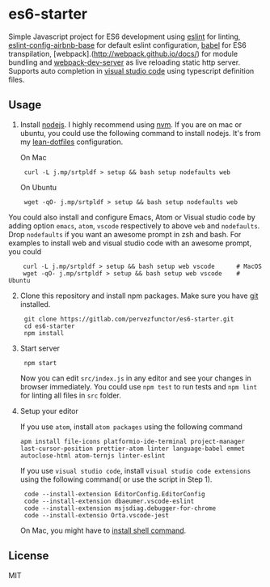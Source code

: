 # es6-starter

Simple Javascript project for ES6 development using [eslint](http://eslint.org/) for linting, [eslint-config-airbnb-base](https://www.npmjs.com/package/eslint-config-airbnb-base) for default eslint configuration, [babel](https://babeljs.io) for ES6 transpilation, [webpack].(http://webpack.github.io/docs/) for module bundling and [webpack-dev-server](https://webpack.github.io/docs/webpack-dev-server.html) as live reloading static http server. Supports auto completion in [visual studio code](https://code.visualstudio.com) using typescript definition files.

## Usage

1. Install [nodejs](https://nodejs.org/en/). I highly recommend using [nvm](https://github.com/creationix/nvm). If you are on mac or ubuntu, you could use the following command to install nodejs. It's from my [lean-dotfiles](https://gitlab.com/seartipy/lean-dotfiles) configuration.

    On Mac

        curl -L j.mp/srtpldf > setup && bash setup nodefaults web

    On Ubuntu

        wget -qO- j.mp/srtpldf > setup && bash setup nodefaults web

You could also install and configure Emacs, Atom or Visual studio code by adding option `emacs`, `atom`, `vscode` respectively to above `web` and `nodefaults`. Drop `nodefaults` if you want an awesome prompt in zsh and bash. For examples to install web and visual studio code with an awesome prompt, you could

        curl -L j.mp/srtpldf > setup && bash setup web vscode      # MacOS
        wget -qO- j.mp/srtpldf > setup && bash setup web vscode    # Ubuntu

2. Clone this repository and install npm packages. Make sure you have [git](https://git-scm.com/) installed.

        git clone https://gitlab.com/pervezfunctor/es6-starter.git
        cd es6-starter
        npm install

3. Start server

        npm start

    Now you can edit `src/index.js` in any editor and see your changes in browser immediately. You could use `npm test` to run tests and `npm lint` for linting all files in `src` folder.

4. Setup your editor

    If you use `atom`, install `atom packages` using the following command

    ```shell
    apm install file-icons platformio-ide-terminal project-manager last-cursor-position prettier-atom linter language-babel emmet autoclose-html atom-ternjs linter-eslint
    ```

    If you use `visual studio code`, install `visual studio code extensions` using the following command( or use the script in Step 1).

        code --install-extension EditorConfig.EditorConfig
        code --install-extension dbaeumer.vscode-eslint
        code --install-extension msjsdiag.debugger-for-chrome
        code --install-extensio Orta.vscode-jest

    On Mac, you might have to [install shell command](https://code.visualstudio.com/docs/setup/mac).

## License

MIT

